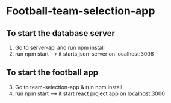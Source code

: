 # Football-team-selection-app

## To start the database server
1. Go to server-api and run npm install
2. run npm start --> it starts json-server on localhost:3006

## To start the football app
3. Go to team-selection-app & run npm install 
4. run npm start --> it start react project app on localhost:3000
